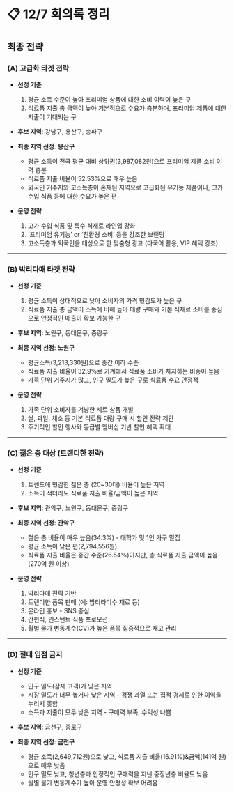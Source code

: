 # 📋 12/7 회의록 정리

## **최종 전략**

### **(A) 고급화 타겟 전략**
- **선정 기준**
  1. 평균 소득 수준이 높아 프리미엄 상품에 대한 소비 여력이 높은 구
  2. 식료품 지출 총 금액이 높아 기본적으로 수요가 충분하며, 프리미엄 제품에 대한 지출이 기대되는 구  

- **후보 지역**: 강남구, 용산구, 송파구  
- **최종 지역 선정**: **용산구**
  - 평균 소득이 전국 평균 대비 상위권(3,987,082원)으로 프리미엄 제품 소비 여력 충분  
  - 식료품 지출 비율이 52.53%으로 매우 높음  
  - 외국인 거주지와 고소득층이 혼재된 지역으로 고급화된 유기농 제품이나, 고가 수입 식품 등에 대한 수요가 높은 편  

- **운영 전략**
  1. 고가 수입 식품 및 특수 식재료 라인업 강화  
  2. ‘프리미엄 유기농’ or ‘친환경 소비’ 등을 강조한 브랜딩  
  3. 고소득층과 외국인을 대상으로 한 맞춤형 광고 (다국어 활용, VIP 혜택 강조)  

---

### **(B) 박리다매 타겟 전략**
- **선정 기준**
  1. 평균 소득이 상대적으로 낮아 소비자의 가격 민감도가 높은 구  
  2. 식료품 지출 총 금액이 소득에 비해 높아 대량 구매와 기본 식재료 소비를 중심으로 안정적인 매출이 확보 가능한 구  

- **후보 지역**: 노원구, 동대문구, 중랑구  
- **최종 지역 선정**: **노원구**
  - 평균소득(3,213,330원)으로 중간 이하 수준  
  - 식료품 지출 비율이 32.9%로 가계에서 식료품 소비가 차지하는 비중이 높음  
  - 가족 단위 거주지가 많고, 인구 밀도가 높은 구로 식료품 수요 안정적  

- **운영 전략**
  1. 가족 단위 소비자를 겨냥한 세트 상품 개발  
  2. 쌀, 과일, 채소 등 기본 식료품 대량 구매 시 할인 전략 제안  
  3. 주기적인 할인 행사와 등급별 멤버십 기반 할인 혜택 확대  

---

### **(C) 젊은 층 대상 (트렌디한 전략)**
- **선정 기준**
  1. 트렌드에 민감한 젊은 층 (20~30대) 비율이 높은 지역  
  2. 소득이 적더라도 식료품 지출 비율/금액이 높은 지역  

- **후보 지역**: 관악구, 노원구, 동대문구, 중랑구  
- **최종 지역 선정**: **관악구**
  - 젊은 층 비율이 매우 높음(34.3%) - 대학가 및 1인 가구 밀집  
  - 평균 소득이 낮은 편(2,794,556원)  
  - 식료품 지출 비율은 중간 수준(26.54%)이지만, 총 식료품 지출 금액이 높음(270억 원 이상)  

- **운영 전략**
  1. 박리다매 전략 기반  
  2. 트렌디한 품목 판매 (예: 밤티라미수 재료 등)  
  3. 온라인 홍보 - SNS 중심  
  4. 간편식, 인스턴트 식품 프로모션  
  5. 월별 물가 변동계수(CV)가 높은 품목 집중적으로 재고 관리  

---

### **(D) 절대 입점 금지**
- **선정 기준**
  - 인구 밀도(잠재 고객)가 낮은 지역  
  - 시장 밀도가 너무 높거나 낮은 지역 - 경쟁 과열 또는 집적 경제로 인한 이익을 누리지 못함  
  - 소득과 지출이 모두 낮은 지역 - 구매력 부족, 수익성 나쁨  

- **후보 지역**: 금천구, 종로구  
- **최종 지역 선정**: **금천구**
  - 평균 소득(2,649,712원)으로 낮고, 식료품 지출 비율(16.91%)&금액(141억 원)으로 매우 낮음  
  - 인구 밀도 낮고, 청년층과 안정적인 구매력을 지닌 중장년층 비율도 낮음  
  - 월별 물가 변동계수가 높아 운영 안정성 확보 어려움  